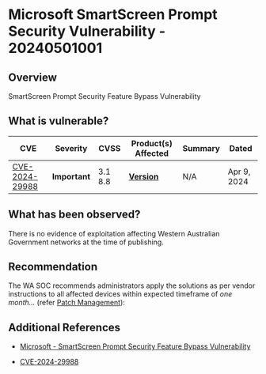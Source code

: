 # Microsoft SmartScreen Prompt Security Vulnerability - 20240501001

## Overview
SmartScreen Prompt Security Feature Bypass Vulnerability




## What is vulnerable?

| CVE    | Severity     | CVSS | Product(s) Affected | Summary | Dated |
| ------ | ------------ | ---- | ------------------- | ------- | ----- |
| [CVE-2024-29988](<xxxxz>) | **Important** | 3.1 8.8  | **[Version](https://msrc.microsoft.com/update-guide/vulnerability/CVE-2024-29988)** |    N/A  |  Apr 9, 2024     |

## What has been observed?

There is no evidence of exploitation affecting Western Australian Government networks at the time of publishing.

## Recommendation

The WA SOC recommends administrators apply the solutions as per vendor instructions to all affected devices within expected timeframe of *one month...* (refer [Patch Management](../guidelines/patch-management.md)):


## Additional References

- [Microsoft - SmartScreen Prompt Security Feature Bypass Vulnerability](https://msrc.microsoft.com/update-guide/vulnerability/CVE-2024-29988)

- [CVE-2024-29988](https://www.cve.org/CVERecord?id=CVE-2024-29988)

